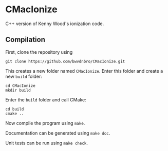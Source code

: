 # CMacIonize
C++ version of Kenny Wood's ionization code.

## Compilation

First, clone the repository using
```
git clone https://github.com/bwvdnbro/CMacIonize.git
```
This creates a new folder named `CMacIonize`. Enter this folder and create a new
`build` folder:
```
cd CMacIonize
mkdir build
```
Enter the `build` folder and call CMake:
```
cd build
cmake ..
```
Now compile the program using `make`.

Documentation can be generated using `make doc`.

Unit tests can be run using `make check`.
